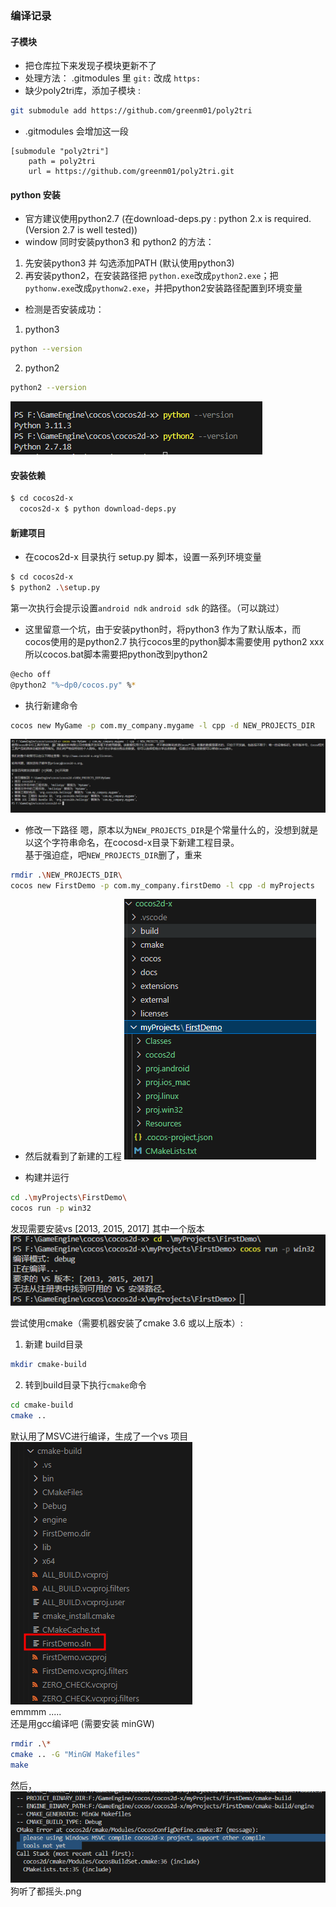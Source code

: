 ### 编译记录

#### 子模块
- 把仓库拉下来发现子模块更新不了
- 处理方法：
.gitmodules 里 `git:` 改成 `https:` <br>
- 缺少poly2tri库，添加子模块 :
``` bash
git submodule add https://github.com/greenm01/poly2tri
```
- .gitmodules 会增加这一段
```
[submodule "poly2tri"]
	path = poly2tri
	url = https://github.com/greenm01/poly2tri.git
```

#### python 安装
- 官方建议使用python2.7  (在download-deps.py : python 2.x is required. (Version 2.7 is well tested))
- window 同时安装python3 和 python2 的方法：
1. 先安装python3 并 勾选添加PATH (默认使用python3)
2. 再安装python2，在安装路径把 `python.exe`改成`python2.exe`；把`pythonw.exe`改成`pythonw2.exe`，并把python2安装路径配置到环境变量
- 检测是否安装成功：
1. python3
```bash
python --version
```
2. python2
```bash
python2 --version
```
![cmd](./img/python_version.png)

#### 安装依赖
``` bash
$ cd cocos2d-x
  cocos2d-x $ python download-deps.py
```

#### 新建项目
- 在cocos2d-x 目录执行 setup.py 脚本，设置一系列环境变量
``` bash
$ cd cocos2d-x
$ python2 .\setup.py
```
第一次执行会提示设置`android ndk` `android sdk` 的路径。（可以跳过）
<br>

- 这里留意一个坑，由于安装python时，将python3 作为了默认版本，而cocos使用的是python2.7
执行cocos里的python脚本需要使用 python2 xxx <br>
所以cocos.bat脚本需要把python改到python2  <br>
```bash
@echo off
@python2 "%~dp0/cocos.py" %*
```

- 执行新建命令
``` bash
cocos new MyGame -p com.my_company.mygame -l cpp -d NEW_PROJECTS_DIR
```
![new game](./img/new_game.png)<br>

- 修改一下路径
嗯，原本以为`NEW_PROJECTS_DIR`是个常量什么的，没想到就是以这个字符串命名，在cocosd-x目录下新建工程目录。<br>
基于强迫症，吧`NEW_PROJECTS_DIR`删了，重来
``` bash
rmdir .\NEW_PROJECTS_DIR\
cocos new FirstDemo -p com.my_company.firstDemo -l cpp -d myProjects
```

- 然后就看到了新建的工程
![projects](./img/myProjects.png) <br>

- 构建并运行
``` bash
cd .\myProjects\FirstDemo\
cocos run -p win32
```
发现需要安装vs [2013, 2015, 2017] 其中一个版本<br>
![build](./img/build.png)<br>

尝试使用cmake（需要机器安装了cmake 3.6 或以上版本）: <br>
1. 新建 build目录
``` bash
mkdir cmake-build
```
2. 转到build目录下执行`cmake`命令
``` bash
cd cmake-build
cmake ..
```
默认用了MSVC进行编译，生成了一个vs 项目<br>
![vs](./img/vs_project.png)<br>
emmmm ..... <br>
还是用gcc编译吧 (需要安装 minGW)<br>
```bash
rmdir .\*
cmake .. -G "MinGW Makefiles"
make
```
然后，<br>
![error](./img/error_gcc.png)<br>
狗听了都摇头.png <br>

